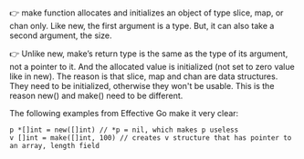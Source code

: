 👉 make function allocates and initializes an object of type slice, map, or chan only. 
   Like new, the first argument is a type. But, it can also take a second argument, the size. 

👉 Unlike new, make’s return type is the same as the type of its argument, not a pointer to it. 
    And the allocated value is initialized (not set to zero value like in new). 
    The reason is that slice, map and chan are data structures. They need to be initialized, otherwise they won't be usable. 
    This is the reason new() and make() need to be different.

The following examples from Effective Go make it very clear:

```golang
p *[]int = new([]int) // *p = nil, which makes p useless
v []int = make([]int, 100) // creates v structure that has pointer to an array, length field
```
